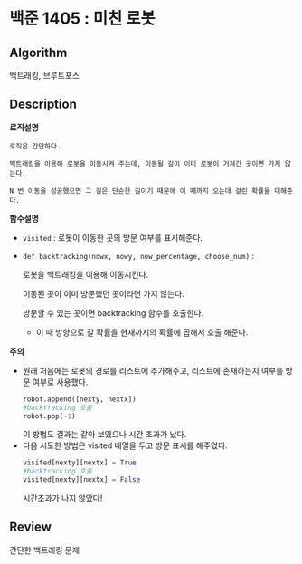 # 백준 1405 : 미친 로봇

## Algorithm

백트래킹, 브루트포스

## Description
**로직설명**
```
로직은 간단하다.

백트래킹을 이용해 로봇을 이동시켜 주는데, 이동될 길이 이미 로봇이 거쳐간 곳이면 가지 않는다. 

N 번 이동을 성공했으면 그 길은 단순한 길이기 때문에 이 때까지 오는데 걸린 확률을 더해준다.
```

**함수설명**
+ `visited` : 로봇이 이동한 곳의 방문 여부를 표시해준다.

+ `def backtracking(nowx, nowy, now_percentage, choose_num)` :

    로봇을 백트래킹을 이용해 이동시킨다.

    이동된 곳이 이미 방문했던 곳이라면 가지 않는다.

    방문할 수 있는 곳이면 backtracking 함수를 호출한다.

    + 이 때 방향으로 갈 확률을 현재까지의 확률에 곱해서 호출 해준다.

**주의**
+ 원래 처음에는 로봇의 경로를 리스트에 추가해주고, 리스트에 존재하는지 여부를 방문 여부로 사용했다.
    ```python
    robot.append([nexty, nextx])
    #backtracking 호출
    robot.pop(-1)
    ```
    이 방법도 결과는 같아 보였으나 시간 초과가 났다.
+ 다음 시도한 방법은 visited 배열을 두고 방문 표시를 해주었다.
    ```python
    visited[nexty][nextx] = True
    #backtracking 호출
    visited[nexty][nextx] = False
    ```
    시간초과가 나지 않았다!
## Review

간단한 백트래킹 문제
